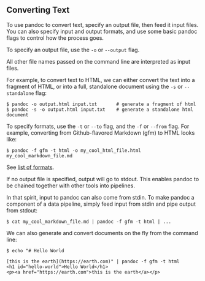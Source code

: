 ## Converting Text

To use pandoc to convert text, specify an output file, then feed it input files.
You can also specify input and output formats, and use some basic pandoc flags 
to control how the process goes.

To specify an output file, use the `-o` or `--output` flag.

All other file names passed on the command line are interpreted as input files.

For example, to convert text to HTML, we can either convert the text 
into a fragment of HTML, or into a full, standalone document using the `-s`
or `--standalone` flag:

```
$ pandoc -o output.html input.txt       # generate a fragment of html
$ pandoc -s -o output.html input.txt    # generate a standalone html document
```

To specify formats, use the `-t` or `--to` flag, and the `-f` or `--from` flag.
For example, converting from Github-flavored Markdown (gfm) to HTML looks like:

```
$ pandoc -f gfm -t html -o my_cool_html_file.html my_cool_markdown_file.md
```

See [list of formats](http://pandoc.org/MANUAL.html#options).

If no output file is specified, output will go to stdout. 
This enables pandoc to be chained together with other tools
into pipelines.

In that spirit, input to pandoc can also come from stdin.
To make pandoc a component of a data pipeline, simply feed
input from stdin and pipe output from stdout:

```
$ cat my_cool_markdown_file.md | pandoc -f gfm -t html | ...
```

We can also generate and convert documents on the fly from the command line:

```plain
$ echo "# Hello World

[this is the earth](https://earth.com)" | pandoc -f gfm -t html
<h1 id="hello-world">Hello World</h1>
<p><a href="https://earth.com">this is the earth</a></p>
```

